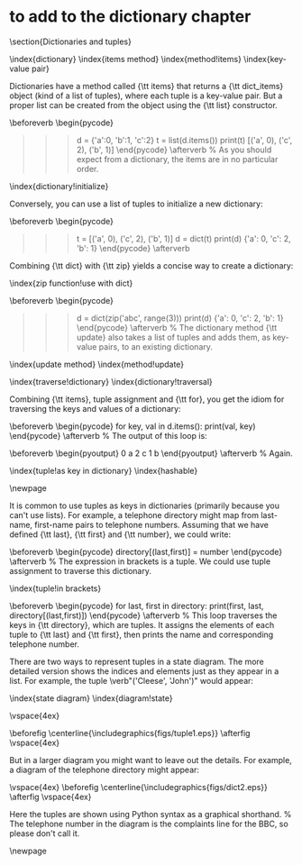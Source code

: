 # to add to the dictionary chapter

\section{Dictionaries and tuples}

\index{dictionary} \index{items method} \index{method!items} \index{key-value pair}

Dictionaries have a method called {\tt items} that returns a {\tt dict\_items} object (kind of a list of tuples), where each tuple is a key-value pair. But a proper list can be created from the object using the {\tt list} constructor.

\beforeverb \begin{pycode}

> > > d = {'a':0, 'b':1, 'c':2} t = list(d.items()) print(t) \[('a', 0), ('c', 2), ('b', 1)] \end{pycode} \afterverb % As you should expect from a dictionary, the items are in no particular order.

\index{dictionary!initialize}

Conversely, you can use a list of tuples to initialize a new dictionary:

\beforeverb \begin{pycode}

> > > t = \[('a', 0), ('c', 2), ('b', 1)] d = dict(t) print(d) {'a': 0, 'c': 2, 'b': 1} \end{pycode} \afterverb

Combining {\tt dict} with {\tt zip} yields a concise way to create a dictionary:

\index{zip function!use with dict}

\beforeverb \begin{pycode}

> > > d = dict(zip('abc', range(3))) print(d) {'a': 0, 'c': 2, 'b': 1} \end{pycode} \afterverb % The dictionary method {\tt update} also takes a list of tuples and adds them, as key-value pairs, to an existing dictionary.

\index{update method} \index{method!update}

\index{traverse!dictionary} \index{dictionary!traversal}

Combining {\tt items}, tuple assignment and {\tt for}, you get the idiom for traversing the keys and values of a dictionary:

\beforeverb \begin{pycode} for key, val in d.items(): print(val, key) \end{pycode} \afterverb % The output of this loop is:

\beforeverb \begin{pyoutput} 0 a 2 c 1 b \end{pyoutput} \afterverb % Again.

\index{tuple!as key in dictionary} \index{hashable}

\newpage

It is common to use tuples as keys in dictionaries (primarily because you can't use lists). For example, a telephone directory might map from last-name, first-name pairs to telephone numbers. Assuming that we have defined {\tt last}, {\tt first} and {\tt number}, we could write:

\beforeverb \begin{pycode} directory\[(last,first)] = number \end{pycode} \afterverb % The expression in brackets is a tuple. We could use tuple assignment to traverse this dictionary.

\index{tuple!in brackets}

\beforeverb \begin{pycode} for last, first in directory: print(first, last, directory\[(last,first)]) \end{pycode} \afterverb % This loop traverses the keys in {\tt directory}, which are tuples. It assigns the elements of each tuple to {\tt last} and {\tt first}, then prints the name and corresponding telephone number.

There are two ways to represent tuples in a state diagram. The more detailed version shows the indices and elements just as they appear in a list. For example, the tuple \verb"('Cleese', 'John')" would appear:

\index{state diagram} \index{diagram!state}

\vspace{4ex}

&#x20;\beforefig \centerline{\includegraphics{figs/tuple1.eps\}} \afterfig \vspace{4ex}

But in a larger diagram you might want to leave out the details. For example, a diagram of the telephone directory might appear:

\vspace{4ex} \beforefig \centerline{\includegraphics{figs/dict2.eps\}} \afterfig \vspace{4ex}

Here the tuples are shown using Python syntax as a graphical shorthand. % The telephone number in the diagram is the complaints line for the BBC, so please don't call it.

\newpage
